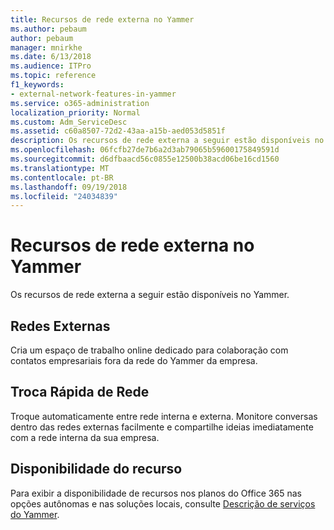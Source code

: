```yaml
---
title: Recursos de rede externa no Yammer
ms.author: pebaum
author: pebaum
manager: mnirkhe
ms.date: 6/13/2018
ms.audience: ITPro
ms.topic: reference
f1_keywords:
- external-network-features-in-yammer
ms.service: o365-administration
localization_priority: Normal
ms.custom: Adm_ServiceDesc
ms.assetid: c60a8507-72d2-43aa-a15b-aed053d5851f
description: Os recursos de rede externa a seguir estão disponíveis no Yammer.
ms.openlocfilehash: 06fcfb27de7b6a2d3ab79065b59600175849591d
ms.sourcegitcommit: d6dfbaacd56c0855e12500b38acd06be16cd1560
ms.translationtype: MT
ms.contentlocale: pt-BR
ms.lasthandoff: 09/19/2018
ms.locfileid: "24034839"
---
```

# <a name="external-network-features-in-yammer"></a>Recursos de rede externa no Yammer

Os recursos de rede externa a seguir estão disponíveis no Yammer.
  
## <a name="external-networks"></a>Redes Externas
<a name="bkmk_ExternalNetworks"> </a>

Cria um espaço de trabalho online dedicado para colaboração com contatos empresariais fora da rede do Yammer da empresa.
  
## <a name="fast-network-switching"></a>Troca Rápida de Rede
<a name="bkmk_FastNetworkSwitching"> </a>

Troque automaticamente entre rede interna e externa. Monitore conversas dentro das redes externas facilmente e compartilhe ideias imediatamente com a rede interna da sua empresa.
  
## <a name="feature-availability"></a>Disponibilidade do recurso
<a name="bkmk_FastNetworkSwitching"> </a>

Para exibir a disponibilidade de recursos nos planos do Office 365 nas opções autônomas e nas soluções locais, consulte [Descrição de serviços do Yammer](yammer-service-description.md).